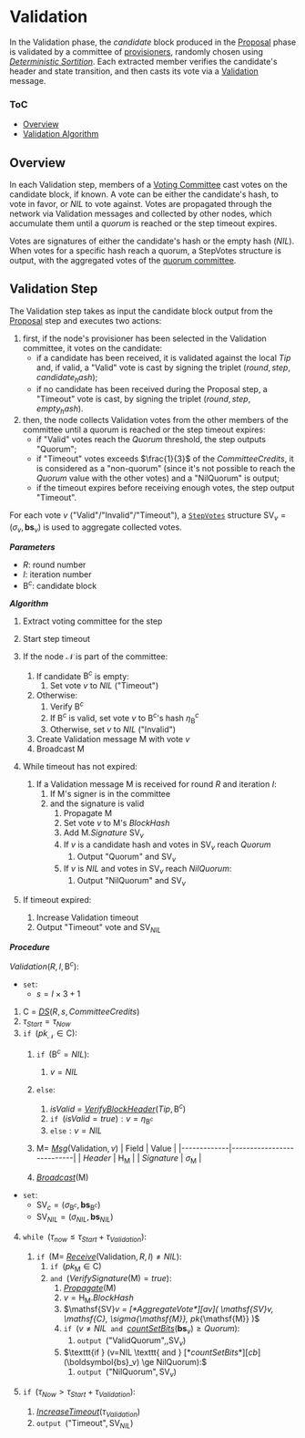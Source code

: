 # Validation

In the Validation phase, the *candidate* block produced in the [Proposal][prop] phase is validated by a committee of [provisioners][p], randomly chosen using [*Deterministic Sortition*][ds]. Each extracted member verifies the candidate's header and state transition, and then casts its vote via a [Validation][rmsg] message.

### ToC
- [Overview](#overview)
- [Validation Algorithm](#validation-step)

## Overview
In each Validation step, members of a [Voting Committee][vc] cast votes on the candidate block, if known. A vote can be either the candidate's hash, to vote in favor, or $NIL$ to vote against. Votes are propagated through the network via $\mathsf{Validation}$ messages and collected by other nodes, which accumulate them until a *quorum* is reached or the step timeout expires.

Votes are signatures of either the candidate's hash or the empty hash ($NIL$). When votes for a specific hash reach a quorum, a $\mathsf{StepVotes}$ structure is output, with the aggregated votes of the [quorum committee][sc].


## Validation Step
The Validation step takes as input the candidate block output from the [Proposal][prop] step and executes two actions: 
1. first, if the node's provisioner has been selected in the Validation committee, it votes on the candidate:
   - if a candidate has been received, it is validated against the local $Tip$ and, if valid, a $\text{"Valid"}$ vote is cast by signing the triplet $(round, step, candidate_hash)$; 
   <!-- TODO: if the validation fails, an $Invalid$ vote is cast. vote definition must be changed to support this -->
   - if no candidate has been received during the Proposal step, a $\text{"Timeout"}$ vote is cast, by signing the triplet $(round, step, empty_hash)$.
2. then, the node collects Validation votes from the other members of the committee until a quorum is reached or the step timeout expires:
   - if $\text{"Valid"}$ votes reach the $Quorum$ threshold, the step outputs $\text{"Quorum"}$;
   - if $\text{"Timeout"}$ votes exceeds $\frac{1}{3}$ of the $CommitteeCredits$, it is considered as a "non-quorum" (since it's not possible to reach the $Quorum$ value with the other votes) and a $\text{"NilQuorum"}$ is output;
   - if the timeout expires before receiving enough votes, the step output $\text{"Timeout"}$.

For each vote $v$ ($\text{"Valid"}$/$\text{"Invalid"}$/$\text{"Timeout"}$), a [`StepVotes`][sv] structure $\mathsf{SV}_v=(\sigma_v,\boldsymbol{bs}_v)$ is used to aggregate collected votes. 


***Parameters***
- $R$: round number
- $I$: iteration number
- $\mathsf{B}^c$: candidate block

***Algorithm***
1. Extract voting committee for the step
2. Start step timeout
3. If the node $\mathcal{N}$ is part of the committee:
   1. If candidate $\mathsf{B}^c$ is empty:
      1. Set vote $v$ to $NIL$ ($\text{"Timeout"}$)
   2. Otherwise:
      1. Verify $\mathsf{B}^c$
      2. If $\mathsf{B}^c$ is valid, set vote $v$ to $\mathsf{B}^c$'s hash $\eta_\mathsf{B}^c$
      3. Otherwise, set $v$ to $NIL$ ($\text{"Invalid"}$)
   3. Create $\mathsf{Validation}$ message $\mathsf{M}$ with vote $v$
   4. Broadcast $\mathsf{M}$

4. While timeout has not expired:
   1. If a $\mathsf{Validation}$ message $\mathsf{M}$ is received for round $R$ and iteration $I$:
      1. If $\mathsf{M}$'s signer is in the committee
      2. and the signature is valid
         1. Propagate $\mathsf{M}$
         2. Set vote $v$ to $\mathsf{M}$'s $BlockHash$
         3. Add $\mathsf{M}.Signature$ $\mathsf{SV}_v$
         4. If $v$ is a candidate hash and votes in $\mathsf{SV}_v$ reach $Quorum$
            1. Output $\text{"Quorum"}$ and $\mathsf{SV}_v$
         5. If $v$ is $NIL$ and votes in $\mathsf{SV}_v$ reach $NilQuorum$:
            1. Output $\text{"NilQuorum"}$ and $\mathsf{SV}_v$
 5. If timeout expired:
    1. Increase Validation timeout
    2. Output $\text{"Timeout"}$ vote and $\mathsf{SV}_{NIL}$
    <!-- TODO: why do we output SV_NIL? what if we have all Valid votes but less than Quorum? -->

***Procedure***

$Validation( R, I, \mathsf{B}^c ) :$
- $\texttt{set}:$ 
  - $s = I \times 3 + 1$
1. $\mathsf{C}$ = [*DS*][dsa]$(R,s,CommitteeCredits)$
2. $\tau_{Start} = \tau_{Now}$
3. $\texttt{if } (pk_\mathcal{N} \in \mathsf{C}):$
   1. $\texttt{if } (\mathsf{B}^c = NIL):$
      1. $v = NIL$
   2. $\texttt{else}:$
      1. $isValid$ = [*VerifyBlockHeader*][vbh]$(Tip,\mathsf{B}^c)$
      2. $\texttt{if } (isValid = true) : v = \eta_{\mathsf{B}^c}$
      3. $\texttt{else}: v = NIL$
   3. $`\mathsf{M} = `$ [*Msg*][msg]$(\mathsf{Validation}, v)$
      | Field       | Value                     | 
      |-------------|---------------------------|
      | $Header$    | $\mathsf{H}_{\mathsf{M}}$ |
      | $Signature$ | $\sigma_{\mathsf{M}}$     |

   4. [*Broadcast*][mx]$(\mathsf{M})$

- $\texttt{set}:$
   - $\mathsf{SV}_c = (\sigma_{\mathsf{B}^c}, \boldsymbol{bs}_{\mathsf{B}^c})$
   - $\mathsf{SV}_{NIL} = (\sigma_{NIL}, \boldsymbol{bs}_{NIL})$

4. $\texttt{while } (\tau_{now} \le \tau_{Start}+\tau_{Validation}):$
   1. $\texttt{if } (\mathsf{M} =$ [*Receive*][mx]$(\mathsf{Validation},R,I) \ne NIL):$
      1. $\texttt{if } (pk_{\mathsf{M}} \in \mathsf{C})$
      2. $\texttt{and }($*VerifySignature*$(\mathsf{M}) = true):$
         1. [*Propagate*][mx]$(\mathsf{M})$
         2. $v = \mathsf{H}_{\mathsf{M}}.BlockHash$
         3. $\mathsf{SV}_v = $[*AggregateVote*][av]$( \mathsf{SV}_v, \mathsf{C}, \sigma_{\mathsf{M}}, pk_{\mathsf{M}} )$
         4. $\texttt{if } (v \ne NIL \texttt{ and }$[*countSetBits*][cb]$(\boldsymbol{bs}_v) \ge Quorum):$
            1. $\texttt{output } (\text{"ValidQuorum"},, \mathsf{SV}_v)$
         5. $\texttt{if } (v=NIL \texttt{ and } $[*countSetBits*][cb]$(\boldsymbol{bs}_v) \ge NilQuorum):$
            1. $\texttt{output } (\text{"NilQuorum"}, \mathsf{SV}_v)$

 5. $\texttt{if } (\tau_{Now} \gt \tau_{Start}+\tau_{Validation}):$
    1. [*IncreaseTimeout*][it]$(\tau_{Validation})$
    2. $\texttt{output } (\text{"Timeout"}, \mathsf{SV}_{NIL})$


<!------------------------- LINKS ------------------------->
<!-- https://github.com/dusk-network/dusk-protocol/tree/main/consensus/validation/README.md -->
[val]: #validation-step


<!-- Consensus -->
[cp]:  https://github.com/dusk-network/dusk-protocol/tree/main/consensus/README.md#consensus-parameters
[p]:   https://github.com/dusk-network/dusk-protocol/tree/main/consensus/README.md#provisioners-and-stakes
[sv]:  https://github.com/dusk-network/dusk-protocol/tree/main/consensus/README.md#stepvotes
[av]:  https://github.com/dusk-network/dusk-protocol/tree/main/consensus/README.md#aggregatevote
[it]:  https://github.com/dusk-network/dusk-protocol/tree/main/consensus/README.md#increasetimeout
<!-- Proposal -->
[prop]: https://github.com/dusk-network/dusk-protocol/tree/main/consensus/proposal
<!-- Sortition -->
[ds]:  https://github.com/dusk-network/dusk-protocol/tree/main/consensus/sortition/README.md
[dsa]: https://github.com/dusk-network/dusk-protocol/tree/main/consensus/sortition/README.md#deterministic-sortition-ds
[vc]:  https://github.com/dusk-network/dusk-protocol/tree/main/consensus/sortition/README.md#voting-committees
[sc]:  https://github.com/dusk-network/dusk-protocol/tree/main/consensus/sortition/README.md#subcommittees
[cb]:  https://github.com/dusk-network/dusk-protocol/tree/main/consensus/sortition/README.md#countsetbits
<!-- Chain Management -->
[vbh]: https://github.com/dusk-network/dusk-protocol/tree/main/consensus/chain-management/README.md#verifyblockheader
<!-- Messages -->
[msg]: https://github.com/dusk-network/dusk-protocol/tree/main/consensus/messages/README.md#message-creation
[mx]:  https://github.com/dusk-network/dusk-protocol/tree/main/consensus/messages/README.md#message-exchange
[rmsg]: https://github.com/dusk-network/dusk-protocol/tree/main/consensus/messages/README.md#reduction-message
